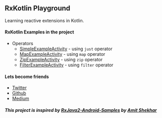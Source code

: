 ## RxKotlin Playground

Learning reactive extensions in Kotlin.

#### RxKotlin Examples in the project
- Operators
    - [SimpleExampleActivity](https://github.com/Naveentp/RxKotlin-Playground/blob/master/app/src/main/java/neo/rxkotlin/playground/operators/SimpleExampleActivity.kt) - using `just` operator
    - [MapExampleActivity](https://github.com/Naveentp/RxKotlin-Playground/blob/master/app/src/main/java/neo/rxkotlin/playground/operators/MapExampleActivity.kt) - using `map` operator
    - [ZipExampleActivity](https://github.com/Naveentp/RxKotlin-Playground/blob/master/app/src/main/java/neo/rxkotlin/playground/operators/ZipExampleActivity.kt) - using `zip` operator
    - [FilterExampleActivity](https://github.com/Naveentp/RxKotlin-Playground/blob/master/app/src/main/java/neo/rxkotlin/playground/operators/FilterExampleActivity.kt) - using `filter` operator



#### Lets become friends
- [Twitter](https://twitter.com/iamnaveentp)
- [Github](https://github.com/Naveentp/)
- [Medium](https://medium.com/@naveentp)

##### This project is inspired by [RxJava2-Android-Samples](https://github.com/amitshekhariitbhu/RxJava2-Android-Samples) by [Amit Shekhar](https://github.com/amitshekhariitbhu)